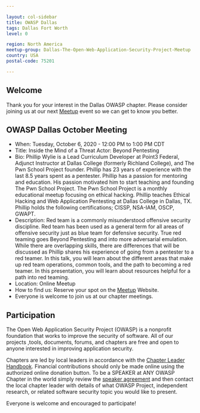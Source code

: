 ```yaml
---

layout: col-sidebar
title: OWASP Dallas
tags: Dallas Fort Worth
level: 0

region: North America
meetup-group: Dallas-The-Open-Web-Application-Security-Project-Meetup
country: USA
postal-code: 75201

---
```


## Welcome
Thank you for your interest in the Dallas OWASP chapter. Please consider joining us at our next [Meetup](https://www.meetup.com/Dallas-The-Open-Web-Application-Security-Project-Meetup/) event so we can get to know you better.

## OWASP Dallas October Meeting
- When:  Tuesday, October 6, 2020 - 12:00 PM to 1:00 PM CDT
- Title:  Inside the Mind of a Threat Actor: Beyond Pentesting
- Bio:  Phillip Wylie is a Lead Curriculum Developer at Point3 Federal, Adjunct Instructor at Dallas College (formerly Richland College), and The Pwn School Project founder. Phillip has 23 years of experience with the last 8.5 years spent as a pentester. Phillip has a passion for mentoring and education. His passion motivated him to start teaching and founding The Pwn School Project. The Pwn School Project is a monthly educational meetup focusing on ethical hacking. Phillip teaches Ethical Hacking and Web Application Pentesting at Dallas College in Dallas, TX. Phillip holds the following certifications; CISSP, NSA-IAM, OSCP, GWAPT.
- Description:  Red team is a commonly misunderstood offensive security discipline. Red team has been used as a general term for all areas of offensive security just as blue team for defensive security. True red teaming goes Beyond Pentesting and into more adversarial emulation. While there are overlapping skills, there are differences that will be discussed as Phillip shares his experience of going from a pentester to a red teamer. In this talk, you will learn about the different areas that make up red team operations, common tools, and the path to becoming a red teamer. In this presentation, you will learn about resources helpful for a path into red teaming.
- Location:  Online Meetup
- How to find us:  Reserve your spot on the [Meetup](https://www.meetup.com/Dallas-The-Open-Web-Application-Security-Project-Meetup/) Website.
- Everyone is welcome to join us at our chapter meetings.

## Participation
The Open Web Application Security Project (OWASP) is a nonprofit foundation that works to improve the security of software. All of our projects ,tools, documents, forums, and chapters are free and open to anyone interested in improving application security. 

Chapters are led by local leaders in accordance with the [Chapter Leader Handbook](/www-policy/rules-of-procedure/chapter-handbook). Financial contributions should only be made online using the authorized online donation button. To be a SPEAKER at ANY OWASP Chapter in the world simply review the [speaker agreement](/www-policy/speaker-agreement) and then contact the local chapter leader with details of what OWASP Project, independent research, or related software security topic you would like to present.

Everyone is welcome and encouraged to participate!

